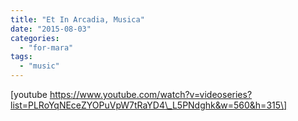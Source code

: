 ```yaml
---
title: "Et In Arcadia, Musica"
date: "2015-08-03"
categories: 
  - "for-mara"
tags: 
  - "music"
---
```


\[youtube https://www.youtube.com/watch?v=videoseries?list=PLRoYqNEceZYOPuVpW7tRaYD4\_L5PNdghk&w=560&h=315\]
